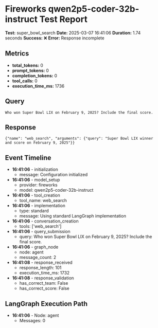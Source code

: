 # Fireworks qwen2p5-coder-32b-instruct Test Report

**Test:** super_bowl_search
**Date:** 2025-03-07 16:41:06
**Duration:** 1.74 seconds
**Success:** ❌
**Error:** Response incomplete

## Metrics

- **total_tokens:** 0
- **prompt_tokens:** 0
- **completion_tokens:** 0
- **tool_calls:** 0
- **execution_time_ms:** 1736

## Query

```
Who won Super Bowl LIX on February 9, 2025? Include the final score.
```

## Response

```
{"name": "web_search", "arguments": {"query": "Super Bowl LIX winner and score on February 9, 2025"}}
```

## Event Timeline

- **16:41:06** - initialization
  - message: Configuration initialized
- **16:41:06** - model_setup
  - provider: fireworks
  - model: qwen2p5-coder-32b-instruct
- **16:41:06** - tool_creation
  - tool_name: web_search
- **16:41:06** - implementation
  - type: standard
  - message: Using standard LangGraph implementation
- **16:41:06** - conversation_creation
  - tools: ['web_search']
- **16:41:06** - query_submission
  - query: Who won Super Bowl LIX on February 9, 2025? Include the final score.
- **16:41:06** - graph_node
  - node: agent
  - message_count: 2
- **16:41:08** - response_received
  - response_length: 101
  - execution_time_ms: 1732
- **16:41:08** - response_validation
  - has_correct_team: False
  - has_correct_score: False

## LangGraph Execution Path

- **16:41:06** - Node: agent
  - Messages: 0
